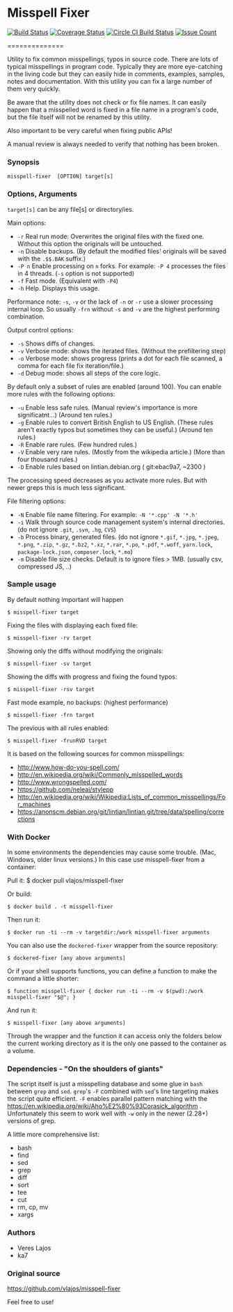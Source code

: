 # Misspell Fixer

[![Build Status](https://travis-ci.org/vlajos/misspell-fixer.svg?branch=master)](https://travis-ci.org/vlajos/misspell-fixer)
[![Coverage Status](https://img.shields.io/coveralls/vlajos/misspell-fixer.svg)](https://coveralls.io/r/vlajos/misspell-fixer?branch=master)
[![Circle CI Build Status](https://circleci.com/gh/vlajos/misspell-fixer.svg?style=svg)](https://circleci.com/gh/vlajos/misspell-fixer)
[![Issue Count](https://codeclimate.com/github/vlajos/misspell-fixer/badges/issue_count.svg)](https://codeclimate.com/github/vlajos/misspell-fixer)

==============

Utility to fix common misspellings, typos in source code. There are lots of typical misspellings in program code.
Typically they are more eye-catching in the living code but they can easily hide in comments, examples, samples, notes and documentation.
With this utility you can fix a large number of them very quickly.

Be aware that the utility does not check or fix file names. It can easily happen that a misspelled word is fixed in a file name in a program's code, but
the file itself will not be renamed by this utility.

Also important to be very careful when fixing public APIs!

A manual review is always needed to verify that nothing has been broken.

### Synopsis
    
    misspell-fixer	[OPTION] target[s]

### Options, Arguments

`target[s]` can be any file[s] or directory/ies.

Main options:

* `-r` Real run mode: Overwrites the original files with the fixed one. Without this option the originals will be untouched.
* `-n` Disable backups. (By default the modified files' originals will be saved with the `.$$.BAK` suffix.)
* `-P n` Enable processing on `n` forks. For example: `-P 4` processes the files in 4 threads. (`-s` option is not supported)
* `-f` Fast mode. (Equivalent with `-P4`)
* `-h` Help. Displays this usage.

Performance note: `-s`, `-v` or the lack of `-n` or `-r` use a slower processing internal loop. So usually `-frn` without `-s` and `-v` are the highest performing
combination.

Output control options:

* `-s` Shows diffs of changes.
* `-v` Verbose mode: shows the iterated files. (Without the prefiltering step)
* `-o` Verbose mode: shows progress (prints a dot for each file scanned, a comma for each file fix iteration/file.)
* `-d` Debug mode: shows all steps of the core logic.

By default only a subset of rules are enabled (around 100). You can enable more rules with the following options:

* `-u` Enable less safe rules. (Manual review's importance is more significatnt...) (Around ten rules.)
* `-g` Enable rules to convert British English to US English. (These rules aren't exactly typos but sometimes they can be useful.) (Around ten rules.)
* `-R` Enable rare rules. (Few hundred rules.)
* `-V` Enable very rare rules. (Mostly from the wikipedia article.) (More than four thousand rules.)
* `-D` Enable rules based on lintian.debian.org  ( git:ebac9a7, ~2300 )

The processing speed decreases as you activate more rules. But with newer greps this is much less significant.

File filtering options:

* `-N` Enable file name filtering. For example: `-N '*.cpp' -N '*.h'`
* `-i` Walk through source code management system's internal directories. (do not ignore `.git`, `.svn`, `.hg`, `CVS`)
* `-b` Process binary, generated files. (do not ignore `*.gif`, `*.jpg`, `*.jpeg`, `*.png`, `*.zip`, `*.gz`, `*.bz2`, `*.xz`, `*.rar`, `*.po`, `*.pdf`, `*.woff`, `yarn.lock`, `package-lock.json`, `composer.lock`, `*.mo`)
* `-m` Disable file size checks. Default is to ignore files > 1MB. (usually csv, compressed JS, ..)

### Sample usage

By default nothing important will happen

    $ misspell-fixer target

Fixing the files with displaying each fixed file:

    $ misspell-fixer -rv target

Showing only the diffs without modifying the originals:

    $ misspell-fixer -sv target

Showing the diffs with progress and fixing the found typos:

    $ misspell-fixer -rsv target

Fast mode example, no backups: (highest performance)

    $ misspell-fixer -frn target

The previous with all rules enabled:

    $ misspell-fixer -frunRVD target

It is based on the following sources for common misspellings:

* http://www.how-do-you-spell.com/
* http://en.wikipedia.org/wiki/Commonly_misspelled_words
* http://www.wrongspelled.com/
* https://github.com/neleai/stylepp
* http://en.wikipedia.org/wiki/Wikipedia:Lists_of_common_misspellings/For_machines
* https://anonscm.debian.org/git/lintian/lintian.git/tree/data/spelling/corrections

### With Docker

In some environments the dependencies may cause some trouble. (Mac, Windows, older linux versions.)
In this case use misspell-fixer from a container:

Pull it:
    $ docker pull vlajos/misspell-fixer

Or build:

    $ docker build . -t misspell-fixer

Then run it:

    $ docker run -ti --rm -v targetdir:/work misspell-fixer arguments

You can also use the `dockered-fixer` wrapper from the source repository:

    $ dockered-fixer [any above arguments]

Or if your shell supports functions, you can define a function to make the command a little shorter:

    $ function misspell-fixer { docker run -ti --rm -v $(pwd):/work misspell-fixer "$@"; }

And run it:

    $ misspell-fixer [any above arguments]

Through the wrapper and the function it can access only the folders below the current working directory
as it is the only one passed to the container as a volume.

### Dependencies - "On the shoulders of giants"

The script itself is just a misspelling database and some glue in `bash` between `grep` and `sed`.
`grep`'s `-F` combined with `sed`'s line targeting makes the script quite efficient.
`-F` enables parallel pattern matching with the https://en.wikipedia.org/wiki/Aho%E2%80%93Corasick_algorithm .
Unfortunately this seem to work well with `-w` only in the newer (2.28+) versions of grep.

A little more comprehensive list:

* bash
* find
* sed
* grep
* diff
* sort
* tee
* cut
* rm, cp, mv
* xargs

### Authors

* Veres Lajos
* ka7

### Original source

https://github.com/vlajos/misspell-fixer

Feel free to use!
